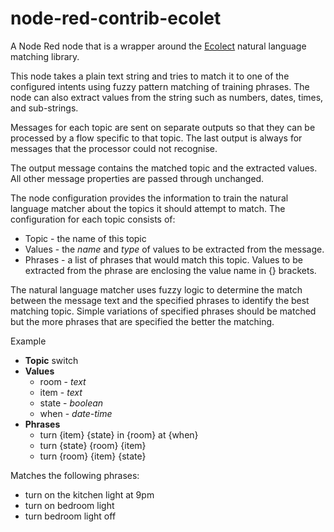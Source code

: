 # node-red-contrib-ecolet
A Node Red node that is a wrapper around the [Ecolect](https://www.npmjs.com/package/ecolect) natural language matching library.

This node takes a plain text string and tries to match it to one of the configured intents using fuzzy pattern matching of training phrases.  The node can also extract values from the string such as numbers, dates, times, and sub-strings.

Messages for each topic are sent on separate outputs so that they can be
processed by a flow specific to that topic.  The last output is always for messages
that the processor could not recognise.

The output message contains the matched topic and the extracted values. All other message properties are passed through unchanged.</p>

The node configuration provides the information to train the natural language matcher
about the topics it should attempt to match.  The configuration for each topic consists of:

 - Topic - the name of this topic
 - Values - the *name* and *type* of values to be extracted from the message.
 - Phrases - a list of phrases that would match this topic.  Values to be extracted from the phrase are enclosing the value name in {} brackets.

The natural language matcher uses fuzzy logic to determine the match between the message
text and the specified phrases to identify the best matching topic. Simple variations of
specified phrases should be matched but the more phrases that are specified the better
the matching.


Example

 - **Topic** switch
 - **Values**
    - room - *text*
    - item - *text*
    - state - *boolean*
    - when - *date-time*
  - **Phrases**
    - turn {item} {state} in {room} at {when}
    - turn {state} {room} {item}
    - turn {room} {item} {state}

Matches the following phrases:
  - turn on the kitchen light at 9pm
  - turn on bedroom light
  - turn bedroom light off

